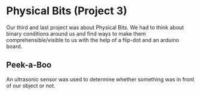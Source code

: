 # Physical Bits (Project 3)
Our third and last project was about Physical Bits. We had to think about binary conditions around us and find ways to make them comprehensible/visible to us with the help of a flip-dot and an arduino board.

## Peek-a-Boo

An ultrasonic sensor was used to determine whether something was in front of our object or not.
